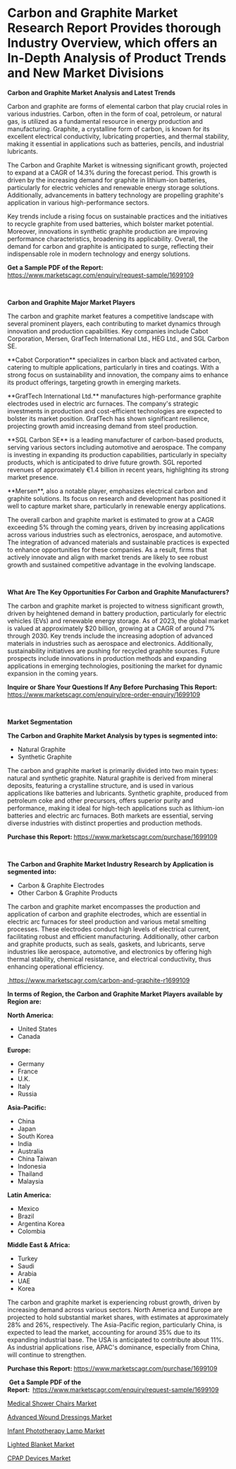 <p><h1>Carbon and Graphite Market Research Report Provides thorough Industry Overview, which offers an In-Depth Analysis of Product Trends and New Market Divisions</h1></p><p><strong>Carbon and Graphite Market Analysis and Latest Trends</strong></p>
<p><p>Carbon and graphite are forms of elemental carbon that play crucial roles in various industries. Carbon, often in the form of coal, petroleum, or natural gas, is utilized as a fundamental resource in energy production and manufacturing. Graphite, a crystalline form of carbon, is known for its excellent electrical conductivity, lubricating properties, and thermal stability, making it essential in applications such as batteries, pencils, and industrial lubricants.</p><p>The Carbon and Graphite Market is witnessing significant growth, projected to expand at a CAGR of 14.3% during the forecast period. This growth is driven by the increasing demand for graphite in lithium-ion batteries, particularly for electric vehicles and renewable energy storage solutions. Additionally, advancements in battery technology are propelling graphite's application in various high-performance sectors.</p><p>Key trends include a rising focus on sustainable practices and the initiatives to recycle graphite from used batteries, which bolster market potential. Moreover, innovations in synthetic graphite production are improving performance characteristics, broadening its applicability. Overall, the demand for carbon and graphite is anticipated to surge, reflecting their indispensable role in modern technology and energy solutions.</p></p>
<p><strong>Get a Sample PDF of the Report:&nbsp;</strong> <a href="https://www.marketscagr.com/enquiry/request-sample/1699109?utm_campaign=1282&utm_medium=2&utm_source=Github&utm_content=ia&utm_term=20102024&utm_id=carbon-and-graphite">https://www.marketscagr.com/enquiry/request-sample/1699109</a></p>
<p>&nbsp;</p>
<p><strong>Carbon and Graphite Major Market Players</strong></p>
<p><p>The carbon and graphite market features a competitive landscape with several prominent players, each contributing to market dynamics through innovation and production capabilities. Key companies include Cabot Corporation, Mersen, GrafTech International Ltd., HEG Ltd., and SGL Carbon SE.</p><p>**Cabot Corporation** specializes in carbon black and activated carbon, catering to multiple applications, particularly in tires and coatings. With a strong focus on sustainability and innovation, the company aims to enhance its product offerings, targeting growth in emerging markets.</p><p>**GrafTech International Ltd.** manufactures high-performance graphite electrodes used in electric arc furnaces. The company's strategic investments in production and cost-efficient technologies are expected to bolster its market position. GrafTech has shown significant resilience, projecting growth amid increasing demand from steel production.</p><p>**SGL Carbon SE** is a leading manufacturer of carbon-based products, serving various sectors including automotive and aerospace. The company is investing in expanding its production capabilities, particularly in specialty products, which is anticipated to drive future growth. SGL reported revenues of approximately €1.4 billion in recent years, highlighting its strong market presence.</p><p>**Mersen**, also a notable player, emphasizes electrical carbon and graphite solutions. Its focus on research and development has positioned it well to capture market share, particularly in renewable energy applications.</p><p>The overall carbon and graphite market is estimated to grow at a CAGR exceeding 5% through the coming years, driven by increasing applications across various industries such as electronics, aerospace, and automotive. The integration of advanced materials and sustainable practices is expected to enhance opportunities for these companies. As a result, firms that actively innovate and align with market trends are likely to see robust growth and sustained competitive advantage in the evolving landscape.</p></p>
<p>&nbsp;</p>
<p><strong>What Are The Key Opportunities For Carbon and Graphite Manufacturers?</strong></p>
<p><p>The carbon and graphite market is projected to witness significant growth, driven by heightened demand in battery production, particularly for electric vehicles (EVs) and renewable energy storage. As of 2023, the global market is valued at approximately $20 billion, growing at a CAGR of around 7% through 2030. Key trends include the increasing adoption of advanced materials in industries such as aerospace and electronics. Additionally, sustainability initiatives are pushing for recycled graphite sources. Future prospects include innovations in production methods and expanding applications in emerging technologies, positioning the market for dynamic expansion in the coming years.</p></p>
<p><strong>Inquire or Share Your Questions If Any Before Purchasing This Report:</strong> <a href="https://www.marketscagr.com/enquiry/pre-order-enquiry/1699109?utm_campaign=1282&utm_medium=2&utm_source=Github&utm_content=ia&utm_term=20102024&utm_id=carbon-and-graphite">https://www.marketscagr.com/enquiry/pre-order-enquiry/1699109</a></p>
<p>&nbsp;</p>
<p><strong>Market Segmentation</strong></p>
<p><strong>The Carbon and Graphite Market Analysis by types is segmented into:</strong></p>
<p><ul><li>Natural Graphite</li><li>Synthetic Graphite</li></ul></p>
<p><p>The carbon and graphite market is primarily divided into two main types: natural and synthetic graphite. Natural graphite is derived from mineral deposits, featuring a crystalline structure, and is used in various applications like batteries and lubricants. Synthetic graphite, produced from petroleum coke and other precursors, offers superior purity and performance, making it ideal for high-tech applications such as lithium-ion batteries and electric arc furnaces. Both markets are essential, serving diverse industries with distinct properties and production methods.</p></p>
<p><strong>Purchase this Report:&nbsp;</strong><a href="https://www.marketscagr.com/purchase/1699109?utm_campaign=1282&utm_medium=2&utm_source=Github&utm_content=ia&utm_term=20102024&utm_id=carbon-and-graphite">https://www.marketscagr.com/purchase/1699109</a></p>
<p>&nbsp;</p>
<p><strong>The Carbon and Graphite Market Industry Research by Application is segmented into:</strong></p>
<p><ul><li>Carbon & Graphite Electrodes</li><li>Other Carbon & Graphite Products</li></ul></p>
<p><p>The carbon and graphite market encompasses the production and application of carbon and graphite electrodes, which are essential in electric arc furnaces for steel production and various metal smelting processes. These electrodes conduct high levels of electrical current, facilitating robust and efficient manufacturing. Additionally, other carbon and graphite products, such as seals, gaskets, and lubricants, serve industries like aerospace, automotive, and electronics by offering high thermal stability, chemical resistance, and electrical conductivity, thus enhancing operational efficiency.</p></p>
<p><a href="https://www.marketscagr.com/carbon-and-graphite-r1699109?utm_campaign=1282&utm_medium=2&utm_source=Github&utm_content=ia&utm_term=20102024&utm_id=carbon-and-graphite">&nbsp;https://www.marketscagr.com/carbon-and-graphite-r1699109</a></p>
<p><strong>In terms of Region, the Carbon and Graphite Market Players available by Region are:</strong></p>
<p>
    <p> <strong> North America: </strong>
        <ul>
            <li>United States</li>
            <li>Canada</li>
        </ul>
        </p> 
    <p> <strong> Europe: </strong>
        <ul>
            <li>Germany</li>
            <li>France</li>
            <li>U.K.</li>
            <li>Italy</li>
            <li>Russia</li>
        </ul>
        </p> 
    <p> <strong> Asia-Pacific: </strong>
        <ul>
            <li>China</li>
            <li>Japan</li>
            <li>South Korea</li>
            <li>India</li>
            <li>Australia</li>
            <li>China Taiwan</li>
            <li>Indonesia</li>
            <li>Thailand</li>
            <li>Malaysia</li>
        </ul>
        </p> 
    <p> <strong> Latin America: </strong>
        <ul>
            <li>Mexico</li>
            <li>Brazil</li>
            <li>Argentina Korea</li>
            <li>Colombia</li>
        </ul>
        </p> 
    <p> <strong> Middle East & Africa: </strong>
        <ul>
            <li>Turkey</li>
            <li>Saudi</li>
            <li>Arabia</li>
            <li>UAE</li>
            <li>Korea</li>
        </ul>
    </p>
    </p>
<p><p>The carbon and graphite market is experiencing robust growth, driven by increasing demand across various sectors. North America and Europe are projected to hold substantial market shares, with estimates at approximately 28% and 26%, respectively. The Asia-Pacific region, particularly China, is expected to lead the market, accounting for around 35% due to its expanding industrial base. The USA is anticipated to contribute about 11%. As industrial applications rise, APAC's dominance, especially from China, will continue to strengthen.</p></p>
<p><strong>Purchase this Report: </strong><a href="https://www.marketscagr.com/purchase/1699109?utm_campaign=1282&utm_medium=2&utm_source=Github&utm_content=ia&utm_term=20102024&utm_id=carbon-and-graphite">https://www.marketscagr.com/purchase/1699109</a></p>
<p>&nbsp;<strong>Get a Sample PDF of the Report:&nbsp;&nbsp;</strong><a href="https://www.marketscagr.com/enquiry/request-sample/1699109?utm_campaign=1282&utm_medium=2&utm_source=Github&utm_content=ia&utm_term=20102024&utm_id=carbon-and-graphite">https://www.marketscagr.com/enquiry/request-sample/1699109</a></p>
<p><strong></strong></p>
<p><p><a href="https://www.linkedin.com/pulse/emerging-opportunities-challenges-global-medical-shower-chairs-0cuze?utm_campaign=1282&utm_medium=2&utm_source=Github&utm_content=ia&utm_term=20102024&utm_id=carbon-and-graphite">Medical Shower Chairs Market</a></p><p><a href="https://www.linkedin.com/pulse/advanced-wound-dressings-market-investigation-industry-bempe?utm_campaign=1282&utm_medium=2&utm_source=Github&utm_content=ia&utm_term=20102024&utm_id=carbon-and-graphite">Advanced Wound Dressings Market</a></p><p><a href="https://www.linkedin.com/pulse/infant-phototherapy-lamp-momentum-charting-78-cagr-path-d29ne?utm_campaign=1282&utm_medium=2&utm_source=Github&utm_content=ia&utm_term=20102024&utm_id=carbon-and-graphite">Infant Phototherapy Lamp Market</a></p><p><a href="https://www.linkedin.com/pulse/global-lighted-blanket-market-opportunities-forecast-k4jpe?utm_campaign=1282&utm_medium=2&utm_source=Github&utm_content=ia&utm_term=20102024&utm_id=carbon-and-graphite">Lighted Blanket Market</a></p><p><a href="https://www.linkedin.com/pulse/cpap-devices-market-consolidation-impact-structure-2024-2031-wwvge?utm_campaign=1282&utm_medium=2&utm_source=Github&utm_content=ia&utm_term=20102024&utm_id=carbon-and-graphite">CPAP Devices Market</a></p></p>